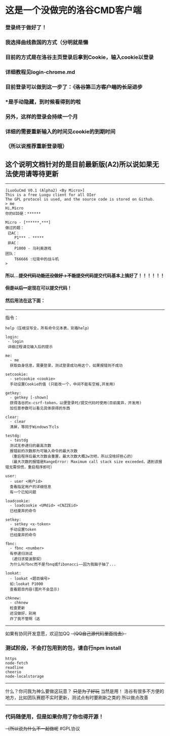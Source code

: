 # 这是一个没做完的洛谷CMD客户端 #


###
### 登录终于做好了！
### 我选择曲线救国的方式（分明就是懒
### 目前的方式是在洛谷主页登录后拿到Cookie，输入cookie以登录
### 详细教程见login-chrome.md
### 目前登录可以做到这一步了：~~（洛谷第三方客户端的长足进步~~
### *是手动隐藏，到时候看得到的啦
### 另外，这样的登录会持续一个月
### 详细的需要重新输入的时间见cookie的到期时间
### （所以说推荐重新登录哦）
## 这个说明文档针对的是目前最新版(A2)所以说如果无法使用请等待更新
-------------------------------------
```
[LuoGuCmd V0.1 (Alpha2) <By Micro>]
This is a free Luogu client for all OIer
The GPL protocol is used, and the source code is stored on Github.
> me
Hi,Micro
你的UID是：******

Micro - [******,***]
做过的题：
 已AC：
    P1*** - *****
 非AC：
    P1000 - 马利奥游戏
团队：
    T66666 :垃圾中的战斗机
> 

```

#### 所以...~~提交代码功能还没做好->不能提交代码~~提交代码基本上搞好了！！！！！！
#### ~~但是以后一定~~现在可以提交代码！
#### 然后用法在这下面：
-------------------------------------------------------
指令：

```
help（压根没写全，所有命令见本表，别看help）
```
```
login:
 - login
 详细过程请见输入后的提示
```
```
me:
  - me
  获取自身信息，需要登录，测试登录成功用这个，如果报错则不成功
```
```
setcookie:
  - setcookie <cookie>
  手动设置Cookie的值 (只能改一个，中间不能有空格,开发用)
```
```
getkey:
  - getkey [-shown]
  获得洛谷的x-csrf-token，以便登录时/提交代码时使用(目前废弃，开发用)
  加任意参数可以看见具体获得的东西
  ```
```
clear:
  - clear
  清屏，等同于Windows下cls
  ```
```
testdg:
  - testdg
  测试无参递归的最高次数
  报错前的次数即为可输入命令的最大次数
  （重启程序后最大次数会重置，最大次数大概2w次吧，所以没啥好担心的）
  （最大次数的报错是RangeError: Maximum call stack size exceeded，遇到该报错无需惊慌，重启程序即可）
```
```
user:
  - user <用户id>
  查看指定用户的详细信息
  有一个已知问题
```
```
loadcookie:
  - loadcookie <UMdid> <CNZZEid>
  已经废弃的命令
```
```
setkey:
  - setkey <x-token>
  手动设置token
  已经废弃的命令
```
```
fbnc:
  - fbnc <number>
  有参递归测试
  （递归求斐波那契）
  为什么叫fbnc而不是fbnq或fibonacci——因为我脑子抽了...
```
```
lookat:
  - lookat <题目编号>
  如:lookat P1000
  查看题目内容(图片不会显示)
  ```
```
chknew:
  - chknew
  检查更新
  还没做好，别用
  炸了我不管啊（逃
```

-------------------------------------------------------


如果有协同开发意愿，欢迎加QQ
~~（QQ自己源代码里面找去）~~
### 测试阶段，不会打包用到的包，请自行npm install
```
https
node-fetch
readline
cheerio
node-localstorage
```
-------------------------------------------------------

什么？你问我为神么要做这玩意？
~~只是为了好玩~~
当然是用！
洛谷有很多不方便的地方，比如团队赛题不实时更新，测试点有时要刷新之类的
所以做点改善

--------------------------------------------------------

### 代码随便用，但是如果你用了你也得开源！
~~（所以说为什么不一起做呢~~
#GPL协议
